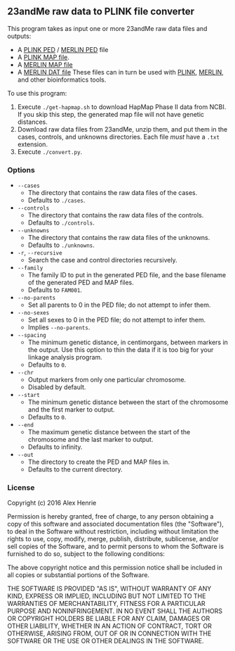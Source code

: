 ## 23andMe raw data to PLINK file converter

This program takes as input one or more 23andMe raw data files and outputs:
* A [PLINK PED](http://pngu.mgh.harvard.edu/~purcell/plink/data.shtml#map) /
  [MERLIN PED](https://csg.sph.umich.edu/abecasis/Merlin/tour/input_files.html#relate) file
* A [PLINK MAP file](http://pngu.mgh.harvard.edu/~purcell/plink/data.shtml#map).
* A [MERLIN MAP file](https://csg.sph.umich.edu/abecasis/Merlin/tour/input_files.html#mapfile)
* A [MERLIN DAT file](https://csg.sph.umich.edu/abecasis/Merlin/tour/input_files.html#pedfile)
These files can in turn be used with
[PLINK](http://pngu.mgh.harvard.edu/~purcell/plink/),
[MERLIN](https://csg.sph.umich.edu/abecasis/Merlin/), and other bioinformatics
tools.

To use this program:

1. Execute `./get-hapmap.sh` to download HapMap Phase II data from NCBI. If you
   skip this step, the generated map file will not have genetic distances.
2. Download raw data files from 23andMe, unzip them, and put them in the cases,
   controls, and unknowns directories. Each file *must* have a `.txt` extension.
3. Execute `./convert.py`.

### Options
* `--cases`
    * The directory that contains the raw data files of the cases.
    * Defaults to `./cases`.
* `--controls`
    * The directory that contains the raw data files of the controls.
    * Defaults to `./controls`.
* `--unknowns`
    * The directory that contains the raw data files of the unknowns.
    * Defaults to `./unknowns`.
* `-r`, `--recursive`
    * Search the case and control directories recursively.
* `--family`
    * The family ID to put in the generated PED file, and the base filename of
      the generated PED and MAP files.
    * Defaults to `FAM001`.
* `--no-parents`
    * Set all parents to 0 in the PED file; do not attempt to infer them.
* `--no-sexes`
    * Set all sexes to 0 in the PED file; do not attempt to infer them.
    * Implies `--no-parents`.
* `--spacing`
    * The minimum genetic distance, in centimorgans, between markers in the
      output. Use this option to thin the data if it is too big for your linkage
      analysis program.
    * Defaults to `0`.
* `--chr`
    * Output markers from only one particular chromosome.
    * Disabled by default.
* `--start`
    * The minimum genetic distance between the start of the chromosome and the
      first marker to output.
    * Defaults to `0`.
* `--end`
    * The maximum genetic distance between the start of the chromosome and the
      last marker to output.
    * Defaults to infinity.
* `--out`
    * The directory to create the PED and MAP files in.
    * Defaults to the current directory.

### License

Copyright (c) 2016 Alex Henrie

Permission is hereby granted, free of charge, to any person obtaining a copy of
this software and associated documentation files (the "Software"), to deal in
the Software without restriction, including without limitation the rights to
use, copy, modify, merge, publish, distribute, sublicense, and/or sell copies of
the Software, and to permit persons to whom the Software is furnished to do so,
subject to the following conditions:

The above copyright notice and this permission notice shall be included in all
copies or substantial portions of the Software.

THE SOFTWARE IS PROVIDED "AS IS", WITHOUT WARRANTY OF ANY KIND, EXPRESS OR
IMPLIED, INCLUDING BUT NOT LIMITED TO THE WARRANTIES OF MERCHANTABILITY, FITNESS
FOR A PARTICULAR PURPOSE AND NONINFRINGEMENT. IN NO EVENT SHALL THE AUTHORS OR
COPYRIGHT HOLDERS BE LIABLE FOR ANY CLAIM, DAMAGES OR OTHER LIABILITY, WHETHER
IN AN ACTION OF CONTRACT, TORT OR OTHERWISE, ARISING FROM, OUT OF OR IN
CONNECTION WITH THE SOFTWARE OR THE USE OR OTHER DEALINGS IN THE SOFTWARE.
